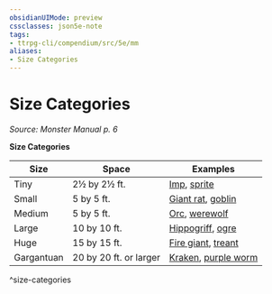 ```yaml
---
obsidianUIMode: preview
cssclasses: json5e-note
tags:
- ttrpg-cli/compendium/src/5e/mm
aliases:
- Size Categories
---
```

# Size Categories
*Source: Monster Manual p. 6* 

**Size Categories**

| Size | Space | Examples |
|------|-------|----------|
| Tiny | 2½ by 2½ ft. | [Imp](/3-Mechanics/CLI/bestiary/fiend/imp-xmm.md), [sprite](/3-Mechanics/CLI/bestiary/fey/sprite-xmm.md) |
| Small | 5 by 5 ft. | [Giant rat](/3-Mechanics/CLI/bestiary/beast/giant-rat-xmm.md), [goblin](/3-Mechanics/CLI/bestiary/fey/goblin-warrior-xmm.md) |
| Medium | 5 by 5 ft. | [Orc](/3-Mechanics/CLI/bestiary/humanoid/tough-xmm.md), [werewolf](/3-Mechanics/CLI/bestiary/monstrosity/werewolf-xmm.md) |
| Large | 10 by 10 ft. | [Hippogriff](/3-Mechanics/CLI/bestiary/monstrosity/hippogriff-xmm.md), [ogre](/3-Mechanics/CLI/bestiary/giant/ogre-xmm.md) |
| Huge | 15 by 15 ft. | [Fire giant](/3-Mechanics/CLI/bestiary/giant/fire-giant-xmm.md), [treant](/3-Mechanics/CLI/bestiary/plant/treant-xmm.md) |
| Gargantuan | 20 by 20 ft. or larger | [Kraken](/3-Mechanics/CLI/bestiary/monstrosity/kraken-xmm.md), [purple worm](/3-Mechanics/CLI/bestiary/monstrosity/purple-worm-xmm.md) |
^size-categories